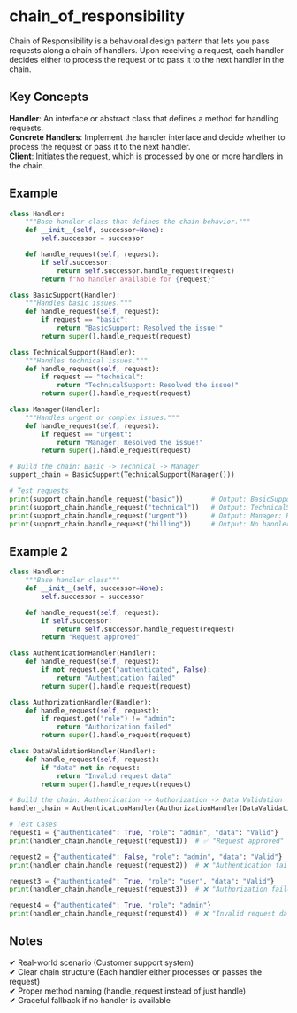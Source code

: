 # chain_of_responsibility

Chain of Responsibility is a behavioral design pattern that lets you pass requests along a chain of handlers. Upon receiving a request, each handler decides either to process the request or to pass it to the next handler in the chain.

## Key Concepts

**Handler**: An interface or abstract class that defines a method for handling requests.  
**Concrete Handlers**: Implement the handler interface and decide whether to process the request or pass it to the next handler.  
**Client**: Initiates the request, which is processed by one or more handlers in the chain.

## Example

```python
class Handler:
    """Base handler class that defines the chain behavior."""
    def __init__(self, successor=None):
        self.successor = successor

    def handle_request(self, request):
        if self.successor:
            return self.successor.handle_request(request)
        return f"No handler available for {request}"

class BasicSupport(Handler):
    """Handles basic issues."""
    def handle_request(self, request):
        if request == "basic":
            return "BasicSupport: Resolved the issue!"
        return super().handle_request(request)

class TechnicalSupport(Handler):
    """Handles technical issues."""
    def handle_request(self, request):
        if request == "technical":
            return "TechnicalSupport: Resolved the issue!"
        return super().handle_request(request)

class Manager(Handler):
    """Handles urgent or complex issues."""
    def handle_request(self, request):
        if request == "urgent":
            return "Manager: Resolved the issue!"
        return super().handle_request(request)

# Build the chain: Basic -> Technical -> Manager
support_chain = BasicSupport(TechnicalSupport(Manager()))

# Test requests
print(support_chain.handle_request("basic"))       # Output: BasicSupport: Resolved the issue!
print(support_chain.handle_request("technical"))   # Output: TechnicalSupport: Resolved the issue!
print(support_chain.handle_request("urgent"))      # Output: Manager: Resolved the issue!
print(support_chain.handle_request("billing"))     # Output: No handler available for billing


```

## Example 2

```python
class Handler:
    """Base handler class"""
    def __init__(self, successor=None):
        self.successor = successor

    def handle_request(self, request):
        if self.successor:
            return self.successor.handle_request(request)
        return "Request approved"

class AuthenticationHandler(Handler):
    def handle_request(self, request):
        if not request.get("authenticated", False):
            return "Authentication failed"
        return super().handle_request(request)

class AuthorizationHandler(Handler):
    def handle_request(self, request):
        if request.get("role") != "admin":
            return "Authorization failed"
        return super().handle_request(request)

class DataValidationHandler(Handler):
    def handle_request(self, request):
        if "data" not in request:
            return "Invalid request data"
        return super().handle_request(request)

# Build the chain: Authentication -> Authorization -> Data Validation
handler_chain = AuthenticationHandler(AuthorizationHandler(DataValidationHandler()))

# Test Cases
request1 = {"authenticated": True, "role": "admin", "data": "Valid"}  
print(handler_chain.handle_request(request1))  # ✅ "Request approved"

request2 = {"authenticated": False, "role": "admin", "data": "Valid"}  
print(handler_chain.handle_request(request2))  # ❌ "Authentication failed"

request3 = {"authenticated": True, "role": "user", "data": "Valid"}  
print(handler_chain.handle_request(request3))  # ❌ "Authorization failed"

request4 = {"authenticated": True, "role": "admin"}  
print(handler_chain.handle_request(request4))  # ❌ "Invalid request data"

```

## Notes

✔ Real-world scenario (Customer support system)  
✔ Clear chain structure (Each handler either processes or passes the request)  
✔ Proper method naming (handle_request instead of just handle)  
✔ Graceful fallback if no handler is available
